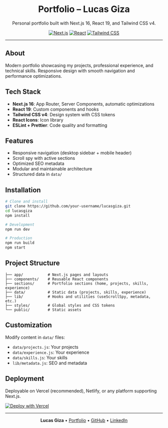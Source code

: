 <div align="center">

# Portfolio – Lucas Giza

Personal portfolio built with Next.js 16, React 19, and Tailwind CSS v4.

[![Next.js](https://img.shields.io/badge/Next.js-16-black?logo=next.js)](https://nextjs.org/)
[![React](https://img.shields.io/badge/React-19-149eca?logo=react)](https://react.dev/)
[![Tailwind CSS](https://img.shields.io/badge/TailwindCSS-4-38bdf8?logo=tailwindcss)](https://tailwindcss.com/)

</div>

---

## About

Modern portfolio showcasing my projects, professional experience, and technical skills. Responsive design with smooth navigation and performance optimizations.

## Tech Stack

- **Next.js 16**: App Router, Server Components, automatic optimizations
- **React 19**: Custom components and hooks
- **Tailwind CSS v4**: Design system with CSS tokens
- **React Icons**: Icon library
- **ESLint + Prettier**: Code quality and formatting

## Features

- Responsive navigation (desktop sidebar + mobile header)
- Scroll spy with active sections
- Optimized SEO metadata
- Modular and maintainable architecture
- Structured data in `data/`

## Installation

```bash
# Clone and install
git clone https://github.com/your-username/lucasgiza.git
cd lucasgiza
npm install

# Development
npm run dev

# Production
npm run build
npm start
```

## Project Structure

```
├── app/           # Next.js pages and layouts
├── components/    # Reusable React components
├── sections/      # Portfolio sections (home, projects, skills, experience)
├── data/          # Static data (projects, skills, experience)
├── lib/           # Hooks and utilities (useScrollSpy, metadata, etc.)
├── styles/        # Global styles and CSS tokens
└── public/        # Static assets
```

## Customization

Modify content in `data/` files:
- `data/projects.js`: Your projects
- `data/experience.js`: Your experience
- `data/skills.js`: Your skills
- `lib/metadata.js`: SEO and metadata

## Deployment

Deployable on Vercel (recommended), Netlify, or any platform supporting Next.js.

[![Deploy with Vercel](https://vercel.com/button)](https://vercel.com/new)

---

<div align="center">

**Lucas Giza** • [Portfolio](#) • [GitHub](#) • [LinkedIn](#)

</div>
